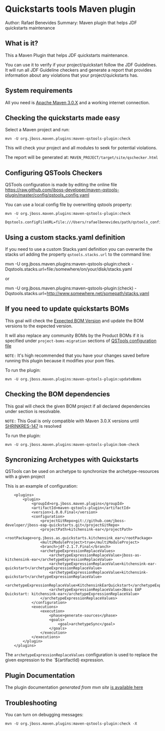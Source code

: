 Quickstarts tools Maven plugin
==============================
Author: Rafael Benevides
Summary: Maven plugin that helps JDF quickstarts maintenance

What is it?
-----------

This a Maven Plugin that helps JDF quickstarts maintenance.

You can use it to verify if your project/quickstart follow the JDF Guidelines. It will run all JDF Guideline checkers and generate a report that provides information about any violations that your project/quickstarts has.


System requirements
-------------------

All you need is [Apache Maven 3.0.X](http://maven.apache.org/) and a working internet connection.


Checking the quickstarts made easy
----------------------------------

Select a Maven project and run:

    mvn -U org.jboss.maven.plugins:maven-qstools-plugin:check
    

This will check your project and all modules to seek for potential violations.

The report will be generated at: `MAVEN_PROJECT/target/site/qschecker.html`

Configuring QSTools Checkers
----------------------------

QSTools configuration is made by editing the online file https://raw.github.com/jboss-developer/maven-qstools-plugin/master/config/qstools_config.yaml

You can use a local config file by overwriting qstools property:

    mvn -U org.jboss.maven.plugins:maven-qstools-plugin:check
         -Dqstools.configFileURL=file:///Users/rafaelbenevides/path/qstools_config.yaml

Using a custom stacks.yaml definition
-------------------------------------

If you need to use a custom Stacks.yaml definition you can overwrite the stacks url adding the property `qstools.stacks.url` to the command line:

   mvn -U org.jboss.maven.plugins:maven-qstools-plugin:check
      -Dqstools.stacks.url=file:/somewhere/on/your/disk/stacks.yaml


or

   mvn -U org.jboss.maven.plugins:maven-qstools-plugin:(check)
      -Dqstools.stacks.url=http://www.somewhere.net/somepath/stacks.yaml


If you need to update quickstarts BOMs
--------------------------------------

This goal will check the [Expected BOM Version](https://github.com/jboss-developer/maven-qstools-plugin/blob/master/config/qstools_config.yaml#L24)  and update the BOM versions to the expected version.

It will also replace any community BOMs by the Product BOMs if it is specified under `project-boms-migration` sections of [QSTools configuration file](https://github.com/jboss-developer/maven-qstools-plugin/blob/master/config/qstools_config.yaml)

`NOTE:` It's high recommended that you have your changes saved before running this plugin because it modifies your pom files.

To run the plugin:

    mvn -U org.jboss.maven.plugins:maven-qstools-plugin:updateBoms
    


Checking the BOM dependencies
-----------------------------

This goal will check the given BOM project if all declared dependencies under </dependencyManagement> section is resolvable.

`NOTE:` This Goal is only compatible with Maven 3.0.X versions until [SHRINKRES-147](https://issues.jboss.org/browse/SHRINKRES-147) is resolved

To run the plugin: 

    mvn -U org.jboss.maven.plugins:maven-qstools-plugin:bom-check
    

Syncronizing Archetypes with Quickstarts
----------------------------------------

QSTools can be used on archetype to synchronize the archetype-resources with a given project

This is an example of configuration:

        <plugins>
            <plugin>
                <groupId>org.jboss.maven.plugins</groupId>
                <artifactId>maven-qstools-plugin</artifactId>
                <version>1.0.0.Final</version>
                <configuration>
                    <projectGitRepo>git://github.com/jboss-developer/jboss-eap-quickstarts.git</projectGitRepo>
                    <projectPath>kitchensink-ear</projectPath>
                    <rootPackage>org.jboss.as.quickstarts.kitchensink_ear</rootPackage>
                    <multiModuleProject>true</multiModuleProject>
                    <branch>jdf-2.1.7.Final</branch>
                    <archetypeExpressionReplaceValues>
                        <archetypeExpressionReplaceValue>jboss-as-kitchensink-ear</archetypeExpressionReplaceValue>
                        <archetypeExpressionReplaceValue>kitchensink-ear-quickstart</archetypeExpressionReplaceValue>
                        <archetypeExpressionReplaceValue>kitchensink-quickstart</archetypeExpressionReplaceValue>
                        <archetypeExpressionReplaceValue>KitchensinkEarQuickstart</archetypeExpressionReplaceValue>
                        <archetypeExpressionReplaceValue>JBoss EAP Quickstart: kitchensink-ear</archetypeExpressionReplaceValue>
                    </archetypeExpressionReplaceValues>
                </configuration>
                <executions>
                    <execution>
                        <phase>generate-sources</phase>
                        <goals>
                            <goal>archetypeSync</goal>
                        </goals>
                    </execution>
                </executions>
            </plugin>
        </plugins>

The `archetypeExpressionReplaceValues` configuration is used to replace the given expression to the `${artifactId} expression.

Plugin Documentation
---------------------

The plugin documentation *generated from mvn site* [is available here](target/site/plugin-info.html) 


Troubleshooting
---------------

You can turn on debugging messages:   

    mvn -U org.jboss.maven.plugins:maven-qstools-plugin:check -X
    


